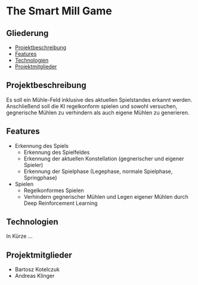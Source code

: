 # The Smart Mill Game

## Gliederung

- [Projektbeschreibung](#description)
- [Features](#features)
- [Technologien](#technologies)
- [Projektmitglieder](#members)


<a name="description"></a>

## Projektbeschreibung

Es soll ein Mühle-Feld inklusive des aktuellen Spielstandes erkannt werden. Anschließend soll die KI regelkonform spielen und sowohl versuchen, gegnerische Mühlen zu verhindern als auch eigene Mühlen zu generieren. 


<a name="features"></a>

## Features

* Erkennung des Spiels
	- Erkennung des Spielfeldes
	- Erkennung der aktuellen Konstellation (gegnerischer und eigener Spieler)
	- Erkennung der Spielphase (Legephase, normale Spielphase, Springphase)
* Spielen
  - Regelkonformes Spielen
  - Verhindern gegnerischer Mühlen und Legen eigener Mühlen durch Deep Reinforcement Learning


<a name="technologies"></a>

## Technologien

In Kürze ...


<a name="members"></a>

## Projektmitglieder

* Bartosz Kotelczuk
* Andreas Klinger
